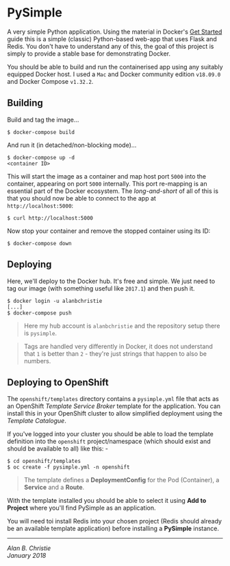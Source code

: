 # PySimple
A very simple Python application. Using the material in Docker's
[Get Started] guide this is a simple (classic) Python-based web-app
that uses Flask and Redis. You don't have to understand any of this,
the goal of this project is simply to provide a stable base for
demonstrating Docker.

You should be able to build and run the containerised app using
any suitably equipped Docker host. I used a `Mac` and Docker
community edition `v18.09.0` and Docker Compose `v1.32.2`.

## Building
Build and tag the image...

    $ docker-compose build

And run it (in detached/non-blocking mode)...

    $ docker-compose up -d
    <container ID>

This will start the image as a container and map host port `5000` into the
container, appearing on port `5000` internally. This port re-mapping
is an essential part of the Docker ecosystem. The _long-and-short_ of all
of this is that you should now be able to connect to the app at
`http://localhost:5000`:

    $ curl http://localhost:5000
    
Now stop your container and remove the stopped container using its ID:

    $ docker-compose down

## Deploying
Here, we'll deploy to the Docker hub. It's free and simple. We just need to
tag our image (with something useful like `2017.1`) and then push it.

    $ docker login -u alanbchristie
    [...]
    $ docker-compose push

>   Here my hub account is `alanbchristie` and the repository setup there
    is `pysimple`.
    
>   Tags are handled very differently in Docker, it does not understand
    that `1` is better than `2` - they're just strings that happen to
    also be numbers.

## Deploying to OpenShift
The `openshift/templates` directory contains a `pysimple.yml` file
that acts as an OpenShift *Template Service Broker* template for the
application. You can install this in your OpenShift cluster to allow
simplified deployment using the *Template Catalogue*.

If you've logged into your cluster you should be able to
load the template definition into the `openshift` project/namespace
(which should exist and should be available to all) like this: -

    $ cd openshift/templates
    $ oc create -f pysimple.yml -n openshift

>   The template defines a **DeploymentConfig** for the Pod (Container),
    a **Service** and a **Route**.

With the template installed you should be able to select it using
**Add to Project** where you'll find PySimple as an application.

You will need toi install Redis into your chosen project
(Redis should already be an available template application)
before installing a **PySimple** instance.

---

_Alan B. Christie_  
_January 2018_  

[Get Started]: https://docs.docker.com/get-started/part2/
